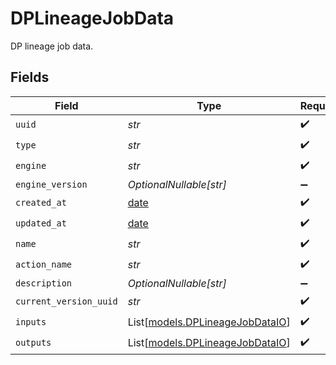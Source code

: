 # DPLineageJobData

DP lineage job data.


## Fields

| Field                                                                | Type                                                                 | Required                                                             | Description                                                          |
| -------------------------------------------------------------------- | -------------------------------------------------------------------- | -------------------------------------------------------------------- | -------------------------------------------------------------------- |
| `uuid`                                                               | *str*                                                                | :heavy_check_mark:                                                   | N/A                                                                  |
| `type`                                                               | *str*                                                                | :heavy_check_mark:                                                   | N/A                                                                  |
| `engine`                                                             | *str*                                                                | :heavy_check_mark:                                                   | N/A                                                                  |
| `engine_version`                                                     | *OptionalNullable[str]*                                              | :heavy_minus_sign:                                                   | N/A                                                                  |
| `created_at`                                                         | [date](https://docs.python.org/3/library/datetime.html#date-objects) | :heavy_check_mark:                                                   | N/A                                                                  |
| `updated_at`                                                         | [date](https://docs.python.org/3/library/datetime.html#date-objects) | :heavy_check_mark:                                                   | N/A                                                                  |
| `name`                                                               | *str*                                                                | :heavy_check_mark:                                                   | N/A                                                                  |
| `action_name`                                                        | *str*                                                                | :heavy_check_mark:                                                   | N/A                                                                  |
| `description`                                                        | *OptionalNullable[str]*                                              | :heavy_minus_sign:                                                   | N/A                                                                  |
| `current_version_uuid`                                               | *str*                                                                | :heavy_check_mark:                                                   | N/A                                                                  |
| `inputs`                                                             | List[[models.DPLineageJobDataIO](../models/dplineagejobdataio.md)]   | :heavy_check_mark:                                                   | N/A                                                                  |
| `outputs`                                                            | List[[models.DPLineageJobDataIO](../models/dplineagejobdataio.md)]   | :heavy_check_mark:                                                   | N/A                                                                  |